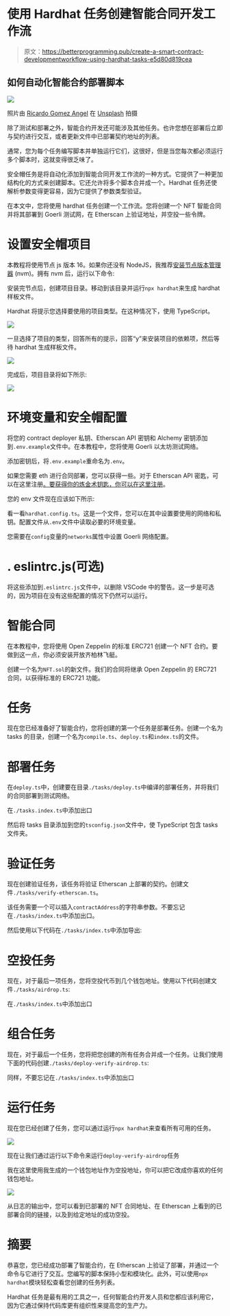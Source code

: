 # 使用 Hardhat 任务创建智能合同开发工作流

> 原文：<https://betterprogramming.pub/create-a-smart-contract-developmentworkflow-using-hardhat-tasks-e5d80d819cea>

## 如何自动化智能合约部署脚本

![](img/8259e813d3d522e7603d20fe00c75987.png)

照片由 [Ricardo Gomez Angel](https://unsplash.com/es/@rgaleriacom?utm_source=unsplash&utm_medium=referral&utm_content=creditCopyText) 在 [Unsplash](https://unsplash.com/s/photos/hardhat?utm_source=unsplash&utm_medium=referral&utm_content=creditCopyText) 拍摄

除了测试和部署之外，智能合约开发还可能涉及其他任务。也许您想在部署后立即与契约进行交互，或者更新文件中已部署契约地址的列表。

通常，您为每个任务编写脚本并单独运行它们，这很好，但是当您每次都必须运行多个脚本时，这就变得很乏味了。

安全帽任务是将自动化添加到智能合同开发工作流的一种方式。它提供了一种更加结构化的方式来创建脚本。它还允许将多个脚本合并成一个。Hardhat 任务还使解析参数变得更容易，因为它提供了参数类型验证。

在本文中，您将使用 hardhat 任务创建一个工作流。您将创建一个 NFT 智能合同并将其部署到 Goerli 测试网，在 Etherscan 上验证地址，并空投一些令牌。

# 设置安全帽项目

本教程将使用节点 js 版本 16。如果你还没有 NodeJS，我推荐[安装节点版本管理器](https://github.com/nvm-sh/nvm) (nvm)。拥有 nvm 后，运行以下命令:

安装完节点后，创建项目目录。移动到该目录并运行`npx hardhat`来生成 hardhat 样板文件。

Hardhat 将提示您选择要使用的项目类型。在这种情况下，使用 TypeScript。

![](img/7e843025b73a0efae78c12fd9662d90a.png)

一旦选择了项目的类型，回答所有的提示，回答“y”来安装项目的依赖项，然后等待 hardhat 生成样板文件。

![](img/ffda2e7e4edd3219c009ba478aeb5e21.png)

完成后，项目目录将如下所示:

![](img/49f9223113f00a4a9e923a997a64386e.png)

# 环境变量和安全帽配置

将您的 contract deployer 私钥、Etherscan API 密钥和 Alchemy 密钥添加到`.env.example`文件中。在本教程中，您将使用 Goerli 以太坊测试网络。

添加密钥后，将`.env.example`重命名为`.env`。

如果您需要 eth 进行合同部署，您可以获得一些。对于 Etherscan API 密匙，可以在这里注册[。要获得你的炼金术钥匙，你可以在这里注册](https://etherscan.io/myapikey)。

您的 env 文件现在应该如下所示:

看一看`hardhat.config.ts`。这是一个文件，您可以在其中设置要使用的网络和私钥。配置文件从`.env`文件中读取必要的环境变量。

您需要在`config`变量的`networks`属性中设置 Goerli 网络配置。

# . eslintrc.js(可选)

将这些添加到`.eslintrc.js`文件中，以删除 VSCode 中的警告。这一步是可选的，因为项目在没有这些配置的情况下仍然可以运行。

# 智能合同

在本教程中，您将使用 Open Zeppelin 的标准 ERC721 创建一个 NFT 合约。要做到这一点，你必须安装开放齐柏林飞艇。

创建一个名为`NFT.sol`的新文件。我们的合同将继承 Open Zeppelin 的 ERC721 合同，以获得标准的 ERC721 功能。

# 任务

现在您已经准备好了智能合约，您将创建的第一个任务是部署任务。创建一个名为 tasks 的目录，创建一个名为`compile.ts`、`deploy.ts`和`index.ts`的文件。

# 部署任务

在`deploy.ts`中，创建要在目录`./tasks/deploy.ts`中编译的部署任务，并将我们的合同部署到测试网络。

在`./tasks.index.ts`中添加出口

然后将 tasks 目录添加到您的`tsconfig.json`文件中，使 TypeScript 包含 tasks 文件夹。

# 验证任务

现在创建验证任务，该任务将验证 Etherscan 上部署的契约。创建文件`./tasks/verify-etherscan.ts`。

该任务需要一个可以插入`contractAddress`的字符串参数。不要忘记在`./tasks/index.ts`中添加出口。

然后使用以下代码在`./tasks/index.ts`中添加导出:

# 空投任务

现在，对于最后一项任务，您将空投代币到几个钱包地址。使用以下代码创建文件`./tasks/airdrop.ts`:

在`./tasks/index.ts`中添加出口

# 组合任务

现在，对于最后一个任务，您将把您创建的所有任务合并成一个任务。让我们使用下面的代码创建`./tasks/deploy-verify-airdrop.ts`:

同样，不要忘记在`./tasks/index.ts`中添加出口

# 运行任务

现在您已经创建了任务，您可以通过运行`npx hardhat`来查看所有可用的任务。

![](img/39baaf70b4c429ad110bdbdade1cd706.png)

现在让我们通过运行以下命令来运行`deploy-verify-airdrop`任务

我在这里使用我生成的一个钱包地址作为空投地址，你可以把它改成你喜欢的任何钱包地址。

![](img/3056544d537cb60f7acb8cfbf5887d5d.png)

从日志的输出中，您可以看到已部署的 NFT 合同地址、在 Etherscan 上看到的已部署合同的链接，以及到给定地址的成功空投。

# 摘要

恭喜您，您已经成功部署了智能合约，在 Etherscan 上验证了部署，并通过一个命令与它进行了交互。您编写的脚本保持小型和模块化。此外，可以使用`npx hardhat`模块轻松查看您创建的任务列表。

Hardhat 任务是最有用的工具之一，任何智能合约开发人员和您都应该利用它，因为它通过保持代码库更有组织性来提高您的生产力。